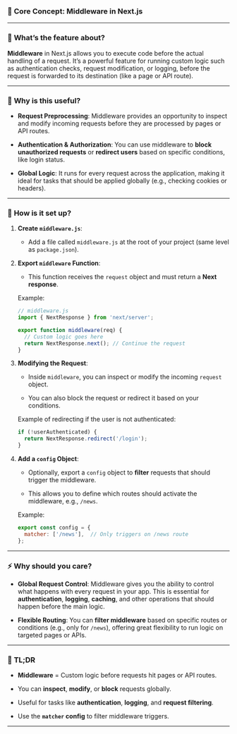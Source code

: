 ### 🧠 **Core Concept: Middleware in Next.js**

---

### 📝 **What’s the feature about?**

**Middleware** in Next.js allows you to execute code before the actual handling of a request. It’s a powerful feature for running custom logic such as authentication checks, request modification, or logging, before the request is forwarded to its destination (like a page or API route).

---

### 🔑 **Why is this useful?**

- **Request Preprocessing**: Middleware provides an opportunity to inspect and modify incoming requests before they are processed by pages or API routes.
    
- **Authentication & Authorization**: You can use middleware to **block unauthorized requests** or **redirect users** based on specific conditions, like login status.
    
- **Global Logic**: It runs for every request across the application, making it ideal for tasks that should be applied globally (e.g., checking cookies or headers).
    

---

### 📌 **How is it set up?**

1. **Create `middleware.js`**:
    
    - Add a file called `middleware.js` at the root of your project (same level as `package.json`).
        
2. **Export `middleware` Function**:
    
    - This function receives the `request` object and must return a **Next response**.
        
    
    Example:
    
    ```js
    // middleware.js
    import { NextResponse } from 'next/server';
    
    export function middleware(req) {
      // Custom logic goes here
      return NextResponse.next(); // Continue the request
    }
    ```
    
3. **Modifying the Request**:
    
    - Inside `middleware`, you can inspect or modify the incoming `request` object.
        
    - You can also block the request or redirect it based on your conditions.
        
    
    Example of redirecting if the user is not authenticated:
    
    ```js
    if (!userAuthenticated) {
      return NextResponse.redirect('/login');
    }
    ```
    
4. **Add a `config` Object**:
    
    - Optionally, export a `config` object to **filter** requests that should trigger the middleware.
        
    - This allows you to define which routes should activate the middleware, e.g., `/news`.
        
    
    Example:
    
    ```js
    export const config = {
      matcher: ['/news'],  // Only triggers on /news route
    };
    ```
    

---

### ⚡ **Why should you care?**

- **Global Request Control**: Middleware gives you the ability to control what happens with every request in your app. This is essential for **authentication**, **logging**, **caching**, and other operations that should happen before the main logic.
    
- **Flexible Routing**: You can **filter middleware** based on specific routes or conditions (e.g., only for `/news`), offering great flexibility to run logic on targeted pages or APIs.
    

---

### 🔄 **TL;DR**

- **Middleware** = Custom logic before requests hit pages or API routes.
    
- You can **inspect**, **modify**, or **block** requests globally.
    
- Useful for tasks like **authentication**, **logging**, and **request filtering**.
    
- Use the **`matcher` config** to filter middleware triggers.
    

---
